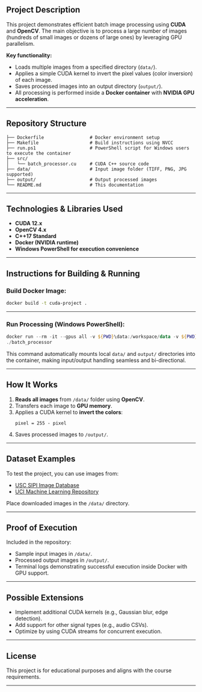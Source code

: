 

## Project Description

This project demonstrates efficient batch image processing using **CUDA** and **OpenCV**. The main objective is to process a large number of images (hundreds of small images or dozens of large ones) by leveraging GPU parallelism.

**Key functionality:**

- Loads multiple images from a specified directory (`data/`).
- Applies a simple CUDA kernel to invert the pixel values (color inversion) of each image.
- Saves processed images into an output directory (`output/`).
- All processing is performed inside a **Docker container** with **NVIDIA GPU acceleration**.

---

## Repository Structure

```
├── Dockerfile                 # Docker environment setup
├── Makefile                   # Build instructions using NVCC
├── run.ps1                    # PowerShell script for Windows users to execute the container
├── src/
│   └── batch_processor.cu     # CUDA C++ source code
├── data/                      # Input image folder (TIFF, PNG, JPG supported)
├── output/                    # Output processed images
└── README.md                  # This documentation
```

---

## Technologies & Libraries Used

- **CUDA 12.x**
- **OpenCV 4.x**
- **C++17 Standard**
- **Docker (NVIDIA runtime)**
- **Windows PowerShell for execution convenience**

---

## Instructions for Building & Running

###  Build Docker Image:

```bash
docker build -t cuda-project .
```

---

###  Run Processing (Windows PowerShell):

```powershell
docker run --rm -it --gpus all -v ${PWD}\data:/workspace/data -v ${PWD}\output:/workspace/output cuda-project
./batch_processor
```

This command automatically mounts local `data/` and `output/` directories into the container, making input/output handling seamless and bi-directional.

---

## How It Works

1. **Reads all images** from `/data/` folder using **OpenCV**.
2. Transfers each image to **GPU memory**.
3. Applies a CUDA kernel to **invert the colors**:
    ```
    pixel = 255 - pixel
    ```
4. Saves processed images to `/output/`.

---

## Dataset Examples

To test the project, you can use images from:

- [USC SIPI Image Database](https://sipi.usc.edu/database/database.php)
- [UCI Machine Learning Repository](https://archive-beta.ics.uci.edu)

Place downloaded images in the `/data/` directory.

---

## Proof of Execution

Included in the repository:

- Sample input images in `/data/`.
- Processed output images in `/output/`.
- Terminal logs demonstrating successful execution inside Docker with GPU support.

---

## Possible Extensions

- Implement additional CUDA kernels (e.g., Gaussian blur, edge detection).
- Add support for other signal types (e.g., audio CSVs).
- Optimize by using CUDA streams for concurrent execution.

---

## License

This project is for educational purposes and aligns with the course requirements.

---

